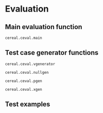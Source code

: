 # Evaluation

## Main evaluation function

```@docs
cereal.ceval.main
```

## Test case generator functions

```@docs
cereal.ceval.vgenerator
```

```@docs
cereal.ceval.nullgen
```

```@docs
cereal.ceval.pgen
```

```@docs
cereal.ceval.xgen
```

## Test examples

